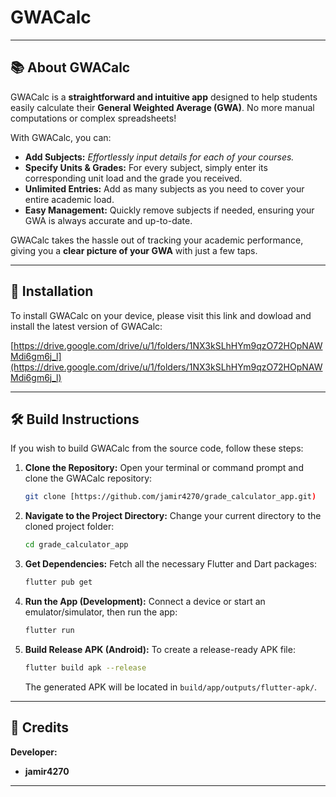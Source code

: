 # GWACalc

---

## 📚 About GWACalc

GWACalc is a **straightforward and intuitive app** designed to help students easily calculate their **General Weighted Average (GWA)**. No more manual computations or complex spreadsheets!

With GWACalc, you can:

* **Add Subjects:** *Effortlessly input details for each of your courses.*
* **Specify Units & Grades:** For every subject, simply enter its corresponding unit load and the grade you received.
* **Unlimited Entries:** Add as many subjects as you need to cover your entire academic load.
* **Easy Management:** Quickly remove subjects if needed, ensuring your GWA is always accurate and up-to-date.

GWACalc takes the hassle out of tracking your academic performance, giving you a **clear picture of your GWA** with just a few taps.

---

## 🚀 Installation

To install GWACalc on your device, please visit this link and dowload and install the latest version of GWACalc:

[https://drive.google.com/drive/u/1/folders/1NX3kSLhHYm9qzO72HOpNAWMdi6gm6j_l](https://drive.google.com/drive/u/1/folders/1NX3kSLhHYm9qzO72HOpNAWMdi6gm6j_l)

---

## 🛠️ Build Instructions

If you wish to build GWACalc from the source code, follow these steps:

1.  **Clone the Repository:**
    Open your terminal or command prompt and clone the GWACalc repository:
    ```bash
    git clone [https://github.com/jamir4270/grade_calculator_app.git)
    ```

2.  **Navigate to the Project Directory:**
    Change your current directory to the cloned project folder:
    ```bash
    cd grade_calculator_app
    ```

3.  **Get Dependencies:**
    Fetch all the necessary Flutter and Dart packages:
    ```bash
    flutter pub get
    ```

4.  **Run the App (Development):**
    Connect a device or start an emulator/simulator, then run the app:
    ```bash
    flutter run
    ```

5.  **Build Release APK (Android):**
    To create a release-ready APK file:
    ```bash
    flutter build apk --release
    ```
    The generated APK will be located in `build/app/outputs/flutter-apk/`.

---

## 🔑 Credits

**Developer:**
* **jamir4270**

---
